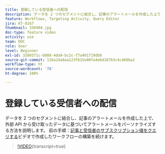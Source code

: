 ```yaml
---
title: 登録している受信者への配信
description: データを 2 つのセグメントに結合し、記事のアラートメールを作成した上で、外部 API から受け取ったデータに基づいてアラートメールをパーソナライズする方法を説明します。
feature: Workflows, Targeting Activity, Query Editor
jira: KT-8167
thumbnail: 336904.jpg
doc-type: feature video
activity: use
team: DOC
role: User
level: Beginner
exl-id: 3280371c-b088-4da9-bc2c-f7a401719db8
source-git-commit: 116a24a8aa123f615e08fa4ebd187b3c4c460ba2
workflow-type: ht
source-wordcount: '78'
ht-degree: 100%

---
```


# 登録している受信者への配信

データを 2 つのセグメントに結合し、記事のアラートメールを作成した上で、外部 API から受け取ったデータに基づいてアラートメールをパーソナライズする方法を説明します。 前の手順：[記事と受信者のサブスクリプション値をクエリする](/help/tutorial-use-soap-apis/query-articles-and-recipient-subscription-values.md)ビデオで作成したワークフローの構築を続けます。

>[!VIDEO](https://video.tv.adobe.com/v/336904?quality=12&learn=on){transcript=true}
